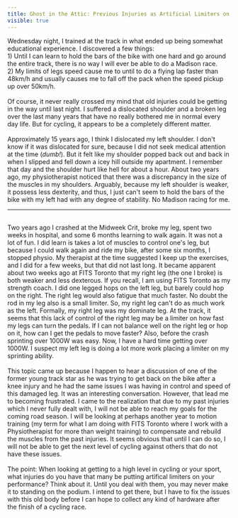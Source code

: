 ---title: Ghost in the Attic: Previous Injuries as Artificial Limiters on Performancevisible: true---<div>
  Wednesday night, I trained at the track in what ended up being somewhat educational experience. I discovered a few things:<br />1) Until I can learn to hold the bars of the bike with one hard and go around the entire track, there is no way I will ever be able to do a Madison race.<br />2) My limits of legs speed cause me to until to do a flying lap faster than 48km/h and usually causes me to fall off the pack when the speed pickup up over 50km/h.<br /><br />Of course, it never really crossed my mind that old injuries could be getting in the way until last night. I suffered a dislocated shoulder and a broken leg over the last many years that have no really bothered me in normal every day life. But for cycling, it appears to be a completely different matter.<br /><br />Approximately 15 years ago, I think I dislocated my left shoulder. I don't know if it was dislocated for sure, because I did not seek medical attention at the time (<em>dumb!</em>). But it felt like my shoulder popped back out and back in when I slipped and fell down a icey hill outside my apartment. I remember that day and the shoulder hurt like hell for about a hour. About two years ago, my physiotherapist noticed that there was a discrepancy in the size of the muscles in my shoulders. Arguably, because my left shoulder is weaker, it possess less dexterity, and thus, I just can't seem to hold the bars of the bike with my left had with any degree of stability. No Madison racing for me.<br />
  
  <hr id="system-readmore" />
  
  <br />Two years ago I crashed at the Midweek Crit, broke my leg, spent two weeks in hospital, and some 6 months learning to walk again. It was not a lot of fun. I did learn is takes a lot of muscles to control one's leg, but because I could walk again and ride my bike, after some six months, I stopped physio. My therapist at the time suggested I keep up the exercises, and I did for a few weeks, but that did not last long. It became apparent about two weeks ago at FITS Toronto that my right leg (the one I broke) is both weaker and less dexterous. If you recall, I am using FITS Toronto as my strength coach. I did one legged hops on the left leg, but barely could hop on the right. The right leg would also fatigue that much faster. No doubt the rod in my leg also is a small limiter. So, my right leg can't do as much work as the left. Formally, my right leg was my dominate leg. At the track, it seems that this lack of control of the right leg may be a limiter on how fast my legs can turn the pedals. If I can not balance well on the right leg or hop on it, how can I get the pedals to move faster? Also, before the crash sprinting over 1000W was easy. Now, I have a hard time getting over 1000W. I suspect my left leg is doing a lot more work placing a limiter on my sprinting ability.<br /><br />This topic came up because I happen to hear a discussion of one of the former young track star as he was trying to get back on the bike after a knee injury and he had the same issues I was having in control and speed of this damaged leg. It was an interesting conversation. However, that lead me to becoming frustrated. I came to the realization that due to my past injuries which I never fully dealt with, I will not be able to reach my goals for the coming road season. I will be looking at perhaps another year to motion training (my term for what I am doing with FITS Toronto where I work with a Physiotherapist for more than weight training) to compensate and rebuild the muscles from the past injuries. It seems obvious that until I can do so, I will not be able to get the next level of cycling against others that do not have these issues.<br /><br />The point: When looking at getting to a high level in cycling or your sport, what injuries do you have that many be putting artifical limiters on your performance? Think about it. Until you deal with them, you may never make it to standing on the podium. I intend to get there, but I have to fix the issues with this old body before I can hope to collect any kind of hardware after the finish of a cycling race.<br /><br />
</div>